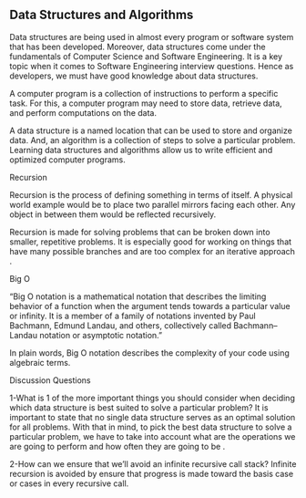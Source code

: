 ## Data Structures and Algorithms
Data structures are being used in almost every program or software system that has been developed. Moreover, data structures come under the fundamentals of Computer Science and Software Engineering. It is a key topic when it comes to Software Engineering interview questions. Hence as developers, we must have good knowledge about data structures.



A computer program is a collection of instructions to perform a specific task. For this, a computer program may need to store data, retrieve data, and perform computations on the data.

A data structure is a named location that can be used to store and organize data. And, an algorithm is a collection of steps to solve a particular problem. Learning data structures and algorithms allow us to write efficient and optimized computer programs.

Recursion

Recursion is the process of defining something in terms of itself.
A physical world example would be to place two parallel mirrors facing each other. Any object in between them would be reflected recursively.

Recursion is made for solving problems that can be broken down into smaller, repetitive problems. It is especially good for working on things that have many possible branches and are too complex for an iterative approach .

Big O

“Big O notation is a mathematical notation that describes the limiting behavior of a function when the argument tends towards a particular value or infinity. It is a member of a family of notations invented by Paul Bachmann, Edmund Landau, and others, collectively called Bachmann–Landau notation or asymptotic notation.”

In plain words, Big O notation describes the complexity of your code using algebraic terms.

Discussion Questions

1-What is 1 of the more important things you should consider when deciding which data structure is best suited to solve a particular problem?
It is important to state that no single data structure serves as an optimal solution for all problems. With that in mind, to pick the best data structure to solve a particular problem, we have to take into account what are the operations we are going to perform and how often they are going to be .

2-How can we ensure that we’ll avoid an infinite recursive call stack?
Infinite recursion is avoided by ensure that progress is made toward the basis case or cases in every recursive call.


